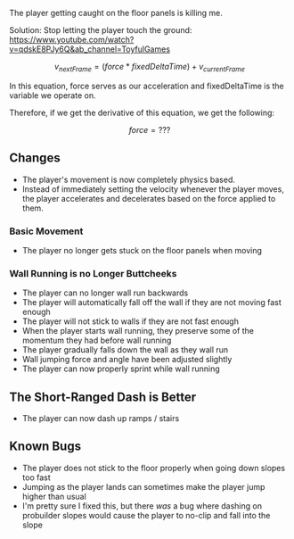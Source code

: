 The player getting caught on the floor panels is killing me.

Solution: Stop letting the player touch the ground:
<https://www.youtube.com/watch?v=qdskE8PJy6Q&ab_channel=ToyfulGames>

$${v_{nextFrame} = (force * fixedDeltaTime) + v_{currentFrame}}$$

In this equation, force serves as our acceleration and fixedDeltaTime is the variable we operate on.

Therefore, if we get the derivative of this equation, we get the following:

$${force = ???}$$

## Changes
- The player's movement is now completely physics based.
- Instead of immediately setting the velocity whenever the player moves, the player accelerates and decelerates based on the force applied to them.

### Basic Movement
- The player no longer gets stuck on the floor panels when moving

### Wall Running is no Longer Buttcheeks
- The player can no longer wall run backwards
- The player will automatically fall off the wall if they are not moving fast enough
- The player will not stick to walls if they are not fast enough
- When the player starts wall running, they preserve some of the momentum they had before wall running
- The player gradually falls down the wall as they wall run
- Wall jumping force and angle have been adjusted slightly
- The player can now properly sprint while wall running

## The Short-Ranged Dash is Better
- The player can now dash up ramps / stairs

## Known Bugs
- The player does not stick to the floor properly when going down slopes too fast
- Jumping as the player lands can sometimes make the player jump higher than usual
- I'm pretty sure I fixed this, but there *was* a bug where dashing on probuilder slopes would cause the player to no-clip and fall into the slope
